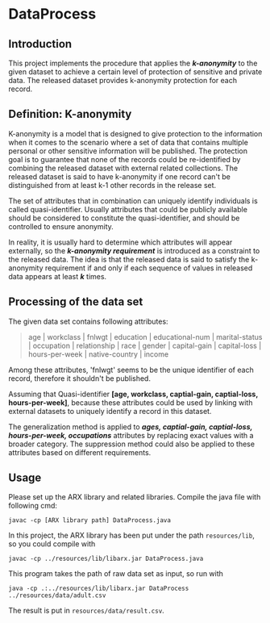 # DataProcess

## Introduction
This project implements the procedure that applies the ***k-anonymity*** to the given dataset to achieve a certain level of protection of sensitive and private data. The released dataset provides k-anonymity protection for each record.

## Definition: K-anonymity
K-anonymity is a model that is designed to give protection to the information when it comes to the scenario where a set of data that contains multiple personal or other sensitive information will be published. The protection goal is to guarantee that none of the records could be re-identified by combining the released dataset with external related collections. The released dataset is said to have k-anonymity if one record can't be distinguished from at least k-1 other records in the release set. 

The set of attributes that in combination can uniquely identify individuals is called quasi-identifier. Usually attributes that could be publicly available should be considered to constitute the quasi-identifier, and should be controlled to ensure anonymity.

In reality, it is usually hard to determine which attributes will appear externally, so the ***k-anonymity requirement*** is introduced as a constraint to the released data. The idea is that the released data is said to satisfy the k-anonymity requirement if and only if each sequence of values in released data appears at least ***k*** times.

## Processing of the data set 
The given data set contains following attributes:
> age | workclass | fnlwgt | education | educational-num | marital-status | occupation | relationship | race | gender | capital-gain | capital-loss | hours-per-week | native-country | income

Among these attributes, 'fnlwgt' seems to be the unique identifier of each record, therefore it shouldn't be published. 

Assuming that Quasi-identifier **[age, workclass, captial-gain, captial-loss, hours-per-week]**, because these attributes could be used by linking with external datasets to uniquely identify a record in this dataset.

The generalization method is applied to ***ages, captial-gain, captial-loss, hours-per-week, occupations*** attributes by replacing exact values with a broader category. The suppression method could also be applied to these attributes based on different requirements.
           
## Usage
Please set up the ARX library and related libraries. Compile the java file with following cmd:
```shell
javac -cp [ARX library path] DataProcess.java
```

In this project, the ARX library has been put under the path `resources/lib`, so you could compile with
```shell
javac -cp ../resources/lib/libarx.jar DataProcess.java
```

This program takes the path of raw data set as input, so run with
```shell
java -cp .:../resources/lib/libarx.jar DataProcess ../resources/data/adult.csv
```

The result is put in `resources/data/result.csv`.